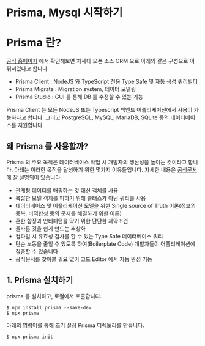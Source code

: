 # Prisma, Mysql 시작하기
# Prisma 란?
[공식 홈페이지](https://www.prisma.io/docs/concepts/overview/what-is-prisma#what-is-prisma) 에서 확인해보면 차세대 오픈 소스 ORM 으로 아래와 같은 구성으로 이뤄져있다고 합니다.

- Prisma Client : NodeJS 와 TypeScript 전용 Type Safe 및 자동 생성 쿼리빌더
- Prisma Migrate : Migration system, 데이터 모델링
- Prisma Studio : GUI 를 통해 DB 를 수정할 수 있는 기능

Prisma Client 는 모든 NodeJS 또는 Typescript 백엔드 어플리케이션에서 사용이 가능하다고 합니다.
그리고 PostgreSQL, MySQL, MariaDB, SQLite 등의 데이터베이스를 지원합니다.

## 왜 Prisma 를 사용할까?
Prisma 의 주요 목적은 데이터베이스 작업 시 개발자의 생산성을 높이는 것이라고 합니다.
아래는 이러한 목적을 달성하기 위한 몇가지 이유들입니다. 자세한 내용은 [공식문서](https://www.prisma.io/docs/concepts/overview/why-prisma/) 에 잘 설명되어 있습니다.

- 관계형 데이터를 매핑하는 것 대신 객체를 사용
- 복잡한 모델 객체를 피하기 위해 클래스가 아닌 쿼리를 사용
- 데이터베이스 및 어플리케이션 모델을 위한 Single source of Truth 이론(정보의 중복, 비적합성 등의 문제를 해결하기 위한 이론)
- 흔한 함정과 안티패턴을 막기 위한 단단한 제약조건
- 올바른 것을 쉽게 만드는 추상화
- 컴파일 시 유효성 검사를 할 수 있는 Type Safe 데이터베이스 쿼리
- 단순 노동을 줄일 수 있도록 하여(Boilerplate Code) 개발자들이 어플리케이션에 집중할 수 있습니다
- 공식문서를 찾아볼 필요 없이 코드 Editor 에서 자동 완성 기능

## 1. Prisma 설치하기
prisma 를 설치하고, 로컬에서 호출합니다.
```
$ npm install prisma --save-dev
$ npx prisma
```

아래의 명령어를 통해 초기 설정 Prisma 디렉토리를 만듭니다.
```
$ npx prisma init
```


